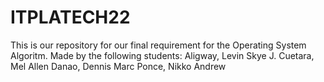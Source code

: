 # ITPLATECH22

This is our repository for our final requirement for the Operating System Algoritm.
Made by the following students:
Aligway, Levin Skye J.
Cuetara, Mel Allen
Danao, Dennis Marc
Ponce, Nikko Andrew


